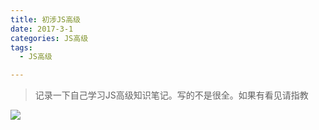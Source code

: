 ```yaml
---
title: 初涉JS高级
date: 2017-3-1
categories: JS高级
tags:
  - JS高级

---
```


> 记录一下自己学习JS高级知识笔记。写的不是很全。如果有看见请指教

<!-- more -->
![](https://i.imgur.com/UhEHNy8.png)